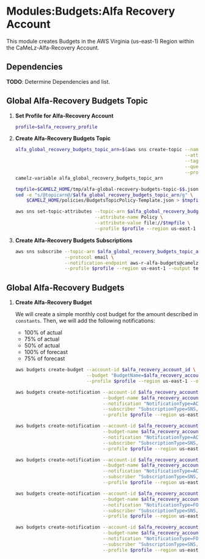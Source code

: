 # Modules:Budgets:Alfa Recovery Account

This module creates Budgets in the AWS Virginia (us-east-1) Region within the
CaMeLz-Alfa-Recovery Account.

## Dependencies

**TODO**: Determine Dependencies and list.

## Global Alfa-Recovery Budgets Topic

1. **Set Profile for Alfa-Recovery Account**

    ```bash
    profile=$alfa_recovery_profile
    ```

1. **Create Alfa-Recovery Budgets Topic**

    ```bash
    alfa_global_recovery_budgets_topic_arn=$(aws sns create-topic --name Budgets \
                                                                  --attributes "DisplayName=ALFR Budgets" \
                                                                  --tags Key=Name,Value=Alfa-Recovery-Budgets-Topic Key=Company,Value=Alfa Key=Environment,Value=Recovery \
                                                                  --query 'TopicArn' \
                                                                  --profile $profile --region us-east-1 --output text)
    camelz-variable alfa_global_recovery_budgets_topic_arn

    tmpfile=$CAMELZ_HOME/tmp/alfa-global-recovery-budgets-topic-$$.json
    sed -e "s/@topicarn@/$alfa_global_recovery_budgets_topic_arn/g" \
        $CAMELZ_HOME/policies/BudgetsTopicPolicy-Template.json > $tmpfile

    aws sns set-topic-attributes --topic-arn $alfa_global_recovery_budgets_topic_arn \
                                 --attribute-name Policy \
                                 --attribute-value file://$tmpfile \
                                 --profile $profile --region us-east-1
    ```

1. **Create Alfa-Recovery Budgets Subscriptions**

    ```bash
    aws sns subscribe --topic-arn $alfa_global_recovery_budgets_topic_arn \
                      --protocol email \
                      --notification-endpoint aws-r-alfa-budgets@camelz.io \
                      --profile $profile --region us-east-1 --output text
    ```

## Global Alfa-Recovery Budgets

1. **Create Alfa-Recovery Budget**

    We will create a simple monthly cost budget for the amount described in `constants`. Then, we will add the following
    notifications:

    - 100% of actual
    - 75% of actual
    - 50% of actual
    - 100% of forecast
    - 75% of forecast

    ```bash
    aws budgets create-budget --account-id $alfa_recovery_account_id \
                              --budget "BudgetName=$alfa_recovery_account_budget_name,BudgetType=COST,TimeUnit=MONTHLY,BudgetLimit={Amount=$alfa_recovery_account_budget_amount,Unit=USD}" \
                              --profile $profile --region us-east-1 --output text

    aws budgets create-notification --account-id $alfa_recovery_account_id \
                                    --budget-name $alfa_recovery_account_budget_name \
                                    --notification "NotificationType=ACTUAL,ComparisonOperator=GREATER_THAN,Threshold=100,ThresholdType=PERCENTAGE" \
                                    --subscriber "SubscriptionType=SNS,Address=$alfa_global_recovery_budgets_topic_arn" \
                                    --profile $profile --region us-east-1 --output text

    aws budgets create-notification --account-id $alfa_recovery_account_id \
                                    --budget-name $alfa_recovery_account_budget_name \
                                    --notification "NotificationType=ACTUAL,ComparisonOperator=GREATER_THAN,Threshold=75,ThresholdType=PERCENTAGE" \
                                    --subscriber "SubscriptionType=SNS,Address=$alfa_global_recovery_budgets_topic_arn" \
                                    --profile $profile --region us-east-1 --output text

    aws budgets create-notification --account-id $alfa_recovery_account_id \
                                    --budget-name $alfa_recovery_account_budget_name \
                                    --notification "NotificationType=ACTUAL,ComparisonOperator=GREATER_THAN,Threshold=50,ThresholdType=PERCENTAGE" \
                                    --subscriber "SubscriptionType=SNS,Address=$alfa_global_recovery_budgets_topic_arn" \
                                    --profile $profile --region us-east-1 --output text

    aws budgets create-notification --account-id $alfa_recovery_account_id \
                                    --budget-name $alfa_recovery_account_budget_name \
                                    --notification "NotificationType=FORECASTED,ComparisonOperator=GREATER_THAN,Threshold=100,ThresholdType=PERCENTAGE" \
                                    --subscriber "SubscriptionType=SNS,Address=$alfa_global_recovery_budgets_topic_arn" \
                                    --profile $profile --region us-east-1 --output text

    aws budgets create-notification --account-id $alfa_recovery_account_id \
                                    --budget-name $alfa_recovery_account_budget_name \
                                    --notification "NotificationType=FORECASTED,ComparisonOperator=GREATER_THAN,Threshold=75,ThresholdType=PERCENTAGE" \
                                    --subscriber "SubscriptionType=SNS,Address=$alfa_global_recovery_budgets_topic_arn" \
                                    --profile $profile --region us-east-1 --output text
    ```
